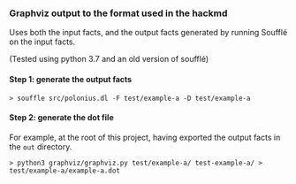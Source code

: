 ### Graphviz output to the format used in the hackmd

Uses both the input facts, and the output facts generated by running Soufflé on the input facts. 

(Tested using python 3.7 and an old version of soufflé)

#### Step 1: generate the output facts

```
> souffle src/polonius.dl -F test/example-a -D test/example-a
```

#### Step 2: generate the dot file

For example, at the root of this project, having exported the output facts in the `out` directory.

```
> python3 graphviz/graphviz.py test/example-a/ test-example-a/ > test/example-a/example-a.dot
```